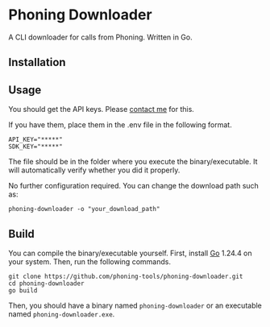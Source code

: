 # Phoning Downloader

A CLI downloader for calls from Phoning. Written in Go.

## Installation


## Usage

You should get the API keys. Please [contact me](mailto:support@newjeans.app) for this.

If you have them, place them in the .env file in the following format.

```
API_KEY="*****"
SDK_KEY="*****"
```

The file should be in the folder where you execute the binary/executable. It will automatically verify whether you did it properly.

No further configuration required. You can change the download path such as:
```
phoning-downloader -o "your_download_path"
```

## Build

You can compile the binary/executable yourself. First, install [Go](https://go.dev/dl/) 1.24.4 on your system. Then, run the following commands.
```
git clone https://github.com/phoning-tools/phoning-downloader.git
cd phoning-downloader
go build
```
Then, you should have a binary named ```phoning-downloader``` or an executable named ```phoning-downloader.exe```.